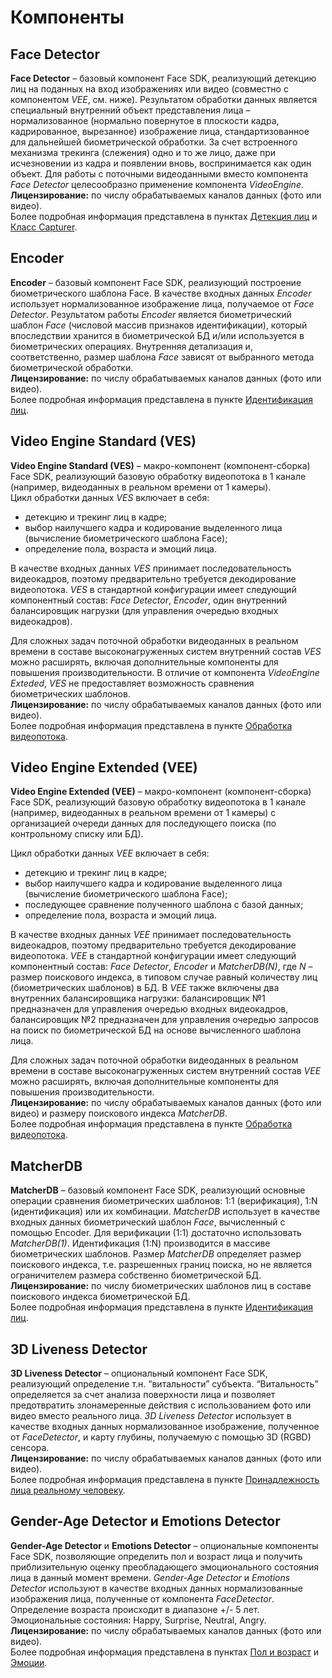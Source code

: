 # Компоненты

## Face Detector 

**Face Detector** – базовый компонент Face SDK, реализующий детекцию лиц на поданных на вход изображениях или видео (совместно с компонентом *VEE*, см. ниже). Результатом обработки данных является специальный внутренний объект представления лица – нормализованное (нормально повернутое в плоскости кадра, кадрированное, вырезанное) изображение лица, стандартизованное для дальнейшей биометрической обработки. За счет встроенного механизма трекинга (слежения) одно и то же лицо, даже при исчезновении из кадра и появлении вновь, воспринимается как один объект. Для работы с поточными видеоданными вместо компонента *Face Detector* целесообразно применение компонента *VideoEngine*.  
**Лицензирование:** по числу обрабатываемых каналов данных (фото или видео).    
Более подробная информация представлена в пунктах [Детекция лиц](development/video_stream_processing.md#tracking-faces) и [Класс Capturer](development/face_capturing.md#класс-capturer).  

## Encoder

**Encoder** – базовый компонент Face SDK, реализующий построение биометрического шаблона Face. В качестве входных данных *Encoder* использует нормализованное изображение лица, получаемое от *Face Detector*. Результатом работы *Encoder* является биометрический шаблон *Face* (числовой массив признаков идентификации), который впоследствии хранится в биометрической БД и/или используется в биометрических операциях. Внутренняя детализация и, соответственно, размер шаблона *Face* зависят от выбранного метода биометрической обработки.  
**Лицензирование:** по числу обрабатываемых каналов данных (фото или видео).  
Более подробная информация представлена в пункте [Идентификация лиц](development/face_identification.md).  

## Video Engine Standard (VES)

**Video Engine Standard (VES)** – макро-компонент (компонент-сборка) Face SDK, реализующий базовую обработку видеопотока в 1 канале (например, видеоданных в реальном времени от 1 камеры).  
Цикл обработки данных *VES* включает в себя:
* детекцию и трекинг лиц в кадре;
* выбор наилучшего кадра и кодирование выделенного лица (вычисление биометрического шаблона Face);
* определение пола, возраста и эмоций лица.  

В качестве входных данных *VES* принимает последовательность видеокадров, поэтому предварительно требуется декодирование видеопотока. *VES* в стандартной конфигурации имеет следующий компонентный состав: *Face Detector*, *Encoder*, один внутренний балансировщик нагрузки (для управления очередью входных видеокадров). 

Для сложных задач поточной обработки видеоданных в реальном времени в составе высоконагруженных систем внутренний состав *VES* можно расширять, включая дополнительные компоненты для повышения производительности. В отличие от компонента *VideoEngine Exteded*, *VES* не предоставляет возможность сравнения биометрических шаблонов.  
**Лицензирование:** по числу обрабатываемых каналов данных (фото или видео).  
Более подробная информация представлена в пункте [Обработка видеопотока](development/video_stream_processing.md).  

## Video Engine Extended (VEE)

**Video Engine Extended (VEE)** – макро-компонент (компонент-сборка) Face SDK, реализующий базовую обработку видеопотока в 1 канале (например, видеоданных в реальном времени от 1 камеры) с организацией очереди данных для последующего поиска (по контрольному списку или БД).

Цикл обработки данных *VEE* включает в себя:
* детекцию и трекинг лиц в кадре;
* выбор наилучшего кадра и кодирование выделенного лица (вычисление биометрического шаблона Face);
* последующее сравнение полученного шаблона с базой данных;
* определение пола, возраста и эмоций лица.  

В качестве входных данных *VEE* принимает последовательность видеокадров, поэтому предварительно требуется декодирование видеопотока. *VEE* в стандартной конфигурации имеет следующий компонентный состав: *Face Detector*, *Encoder* и *MatcherDB(N)*, где *N* – размер поискового индекса, в типовом случае равный количеству лиц (биометрических шаблонов) в БД. В *VEE* также включены два внутренних балансировщика нагрузки: балансировщик №1 предназначен для управления очередью входных видеокадров, балансировщик №2 предназначен для управления очередью запросов на поиск по биометрической БД на основе вычисленного шаблона лица. 

Для сложных задач поточной обработки видеоданных в реальном времени в составе высоконагруженных систем внутренний состав *VEE* можно расширять, включая дополнительные компоненты для повышения производительности.  
**Лицензирование:** по числу обрабатываемых каналов данных (фото или видео) и размеру поискового индекса *MatcherDB*.  
Более подробная информация представлена в пункте [Обработка видеопотока](development/video_stream_processing.md).  

## MatcherDB

**MatcherDB** – базовый компонент Face SDK, реализующий основные операции сравнения биометрических шаблонов: 1:1 (верификация), 1:N (идентификация) или их комбинации. *MatcherDB* использует в качестве входных данных биометрический шаблон *Face*, вычисленный с помощью Encoder. Для верификации (1:1) достаточно использовать *MatcherDB(1)*. Идентификация (1:N) производится в массиве биометрических шаблонов. Размер *MatcherDB* определяет размер поискового индекса, т.е. разрешенных границ поиска, но не является ограничителем размера собственно биометрической БД.  
**Лицензирование:** по числу биометрических шаблонов лиц в составе поискового индекса биометрической БД.  
Более подробная информация представлена в пункте [Идентификация лиц](development/face_identification.md).  

## 3D Liveness Detector

**3D Liveness Detector** – опциональный компонент Face SDK, реализующий определение т.н. “витальности” субъекта. “Витальность” определяется за счет анализа поверхности лица и позволяет предотвратить злонамеренные действия с использованием фото или видео вместо реального лица. *3D Liveness Detector* использует в качестве входных данных нормализованное изображение, полученное от *FaceDetector*, и карту глубины, получаемую с помощью 3D (RGBD) сенсора.  
**Лицензирование:** по числу обрабатываемых каналов данных (фото или видео).  
Более подробная информация представлена в пункте [Принадлежность лица реальному человеку](development/face_estimation.md#принадлежность-лица-реальному-человеку).  

## Gender-Age Detector и Emotions Detector

**Gender-Age Detector** и **Emotions Detector** – опциональные компоненты Face SDK, позволяющие определить пол и возраст лица и получить приблизительную оценку преобладающего эмоционального состояния лица в данный момент времени. *Gender-Age Detector* и *Emotions Detector* используют в качестве входных данных нормализованные изображения лица, полученные от компонента *FaceDetector*. Определение возраста происходит в диапазоне +/- 5 лет. Эмоциональные состояния: Happy, Surprise, Neutral, Angry.  
**Лицензирование:** по числу обрабатываемых каналов данных (фото или видео).  
Более подробная информация представлена в пунктах [Пол и возраст](development/face_estimation.md#пол-и-возраст) и [Эмоции](development/face_estimation.md#эмоции).  
